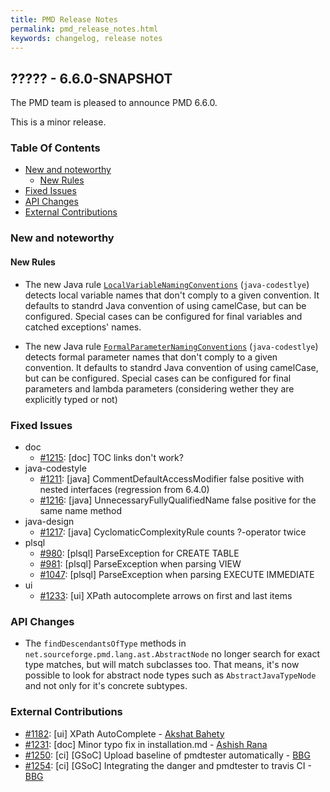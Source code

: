 ```yaml
---
title: PMD Release Notes
permalink: pmd_release_notes.html
keywords: changelog, release notes
---
```


## ????? - 6.6.0-SNAPSHOT

The PMD team is pleased to announce PMD 6.6.0.

This is a minor release.

### Table Of Contents

* [New and noteworthy](#new-and-noteworthy)
    *   [New Rules](#new-rules)
* [Fixed Issues](#fixed-issues)
* [API Changes](#api-changes)
* [External Contributions](#external-contributions)

### New and noteworthy

#### New Rules

*   The new Java rule [`LocalVariableNamingConventions`](pmd_rules_java_codestyle.html#localvariablenamingconventions) (`java-codestlye`)
    detects local variable names that don't comply to a given convention. It defaults to standrd Java convention of using camelCase,
    but can be configured. Special cases can be configured for final variables and catched exceptions' names.

*   The new Java rule [`FormalParameterNamingConventions`](pmd_rules_java_codestyle.html#formalparameternamingconventions) (`java-codestlye`)
    detects formal parameter names that don't comply to a given convention. It defaults to standrd Java convention of using camelCase,
    but can be configured. Special cases can be configured for final parameters and lambda parameters (considering wether they are
    explicitly typed or not)

### Fixed Issues

*   doc
    *   [#1215](https://github.com/pmd/pmd/issues/1215): \[doc] TOC links don't work?
*   java-codestyle
    *   [#1211](https://github.com/pmd/pmd/issues/1211): \[java] CommentDefaultAccessModifier false positive with nested interfaces (regression from 6.4.0)
    *   [#1216](https://github.com/pmd/pmd/issues/1216): \[java] UnnecessaryFullyQualifiedName false positive for the same name method
*   java-design
    *   [#1217](https://github.com/pmd/pmd/issues/1217): \[java] CyclomaticComplexityRule counts ?-operator twice
*   plsql
    *   [#980](https://github.com/pmd/pmd/issues/980): \[plsql] ParseException for CREATE TABLE
    *   [#981](https://github.com/pmd/pmd/issues/981): \[plsql] ParseException when parsing VIEW
    *   [#1047](https://github.com/pmd/pmd/issues/1047): \[plsql] ParseException when parsing EXECUTE IMMEDIATE
*   ui
    *   [#1233](https://github.com/pmd/pmd/issues/1233): \[ui] XPath autocomplete arrows on first and last items

### API Changes

*   The `findDescendantsOfType` methods in `net.sourceforge.pmd.lang.ast.AbstractNode` no longer search for exact type matches, but will
    match subclasses too. That means, it's now possible to look for abstract node types such as `AbstractJavaTypeNode` and not only for it's concrete subtypes.

### External Contributions

* [#1182](https://github.com/pmd/pmd/pull/1182): \[ui] XPath AutoComplete - [Akshat Bahety](https://github.com/akshatbahety)
* [#1231](https://github.com/pmd/pmd/pull/1231): \[doc] Minor typo fix in installation.md - [Ashish Rana](https://github.com/ashishrana160796)
* [#1250](https://github.com/pmd/pmd/pull/1250): \[ci] \[GSoC] Upload baseline of pmdtester automatically - [BBG](https://github.com/djydewang)
*   [#1254](https://github.com/pmd/pmd/pull/1254): \[ci] \[GSoC] Integrating the danger and pmdtester to travis CI - [BBG](https://github.com/djydewang)
